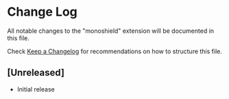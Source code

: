 # Change Log
All notable changes to the "monoshield" extension will be documented in this file.

Check [Keep a Changelog](http://keepachangelog.com/) for recommendations on how to structure this file.

## [Unreleased]
- Initial release
